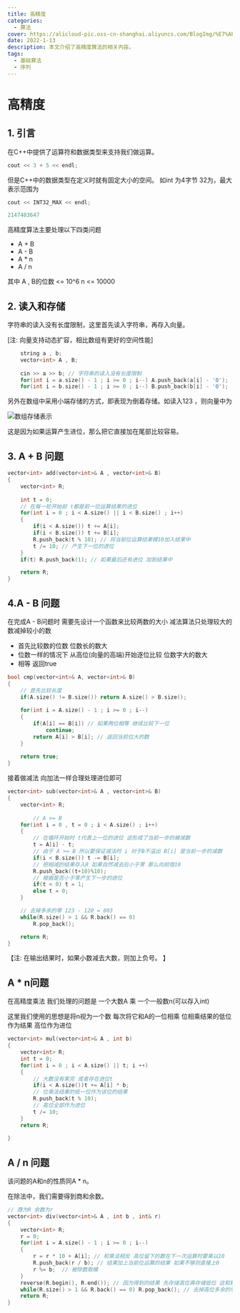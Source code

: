 ```yaml
---
title: 高精度
categories:
  - 算法
cover: https://alicloud-pic.oss-cn-shanghai.aliyuncs.com/BlogImg/%E7%AE%97%E6%B3%95/%E7%AE%97%E6%B3%95_%E9%AB%98%E7%B2%BE%E5%BA%A6/%E5%B0%81%E9%9D%A2.jpg
date: 2022-1-13
description: 本文介绍了高精度算法的相关内容。
tags:
  - 基础算法
  - 序列
---
```


# 高精度

## 1.  引言

在C++中提供了运算符和数据类型来支持我们做运算。

```c++
cout << 3 + 5 << endl;
```

但是C++中的数据类型在定义时就有固定大小的空间。 如int 为4字节 32为，最大表示范围为

```c++
cout << INT32_MAX << endl;

2147483647
```

高精度算法主要处理以下四类问题

+ A + B
+ A - B
+ A * n
+ A / n

其中 A , B的位数 <= 10^6 n <= 10000

## 2. 读入和存储

字符串的读入没有长度限制，这里首先读入字符串，再存入向量。

[注: 向量支持动态扩容，相比数组有更好的空间性能]

```c++
    string a , b;
    vector<int> A , B;
    
    cin >> a >> b; // 字符串的读入没有长度限制
    for(int i = a.size() - 1 ; i >= 0 ; i--) A.push_back(a[i] - '0');
    for(int i = b.size() - 1 ; i >= 0 ; i--) B.push_back(b[i] - '0');
```

另外在数组中采用小端存储的方式，即表现为倒着存储。如读入123 ，则向量中为

![数组存储表示](https://alicloud-pic.oss-cn-shanghai.aliyuncs.com/BlogImg/%E7%AE%97%E6%B3%95/%E7%AE%97%E6%B3%95_%E9%AB%98%E7%B2%BE%E5%BA%A6/%E6%95%B0%E7%BB%84%E5%AD%98%E5%82%A8%E8%A1%A8%E7%A4%BA.jpg)

这是因为如果运算产生进位，那么把它直接加在尾部比较容易。

## 3. A + B 问题

```c++
vector<int> add(vector<int>& A , vector<int>& B)
{
    vector<int> R;
    
    int t = 0;
    // 在每一轮开始前 t都是前一位运算结果的进位
    for(int i = 0 ; i < A.size() || i < B.size() ; i++)
    {
        if(i < A.size()) t += A[i];
        if(i < B.size()) t += B[i];
        R.push_back(t % 10); // 将当前位运算结果模10加入结果中
        t /= 10; // 产生下一位的进位
    }
    if(t) R.push_back(1); // 如果最后还有进位 加到结果中

    return R;
}
```

## 4.A - B 问题

在完成A - B问题时 需要先设计一个函数来比较两数的大小 减法算法只处理较大的数减掉较小的数

+ 首先比较数的位数 位数长的数大
+ 位数一样的情况下 从高位(向量的高端)开始逐位比较 位数字大的数大
+ 相等 返回true

```c++
bool cmp(vector<int>& A, vector<int>& B)
{
  	// 首先比较长度
    if(A.size() != B.size()) return A.size() > B.size();
  
    for(int i = A.size() - 1 ; i >= 0 ; i--)
    {
        if(A[i] == B[i]) // 如果两位相等 继续比较下一位
            continue;
        return A[i] > B[i]; // 返回当前位大的数
    }
    
    return true;
}
```

接着做减法 向加法一样合理处理进位即可

```c++
vector<int> sub(vector<int>& A , vector<int>& B)
{
    vector<int> R;
    
 		// A >= B 
    for(int i = 0 , t = 0 ; i < A.size() ; i++)
    {
        // 在循环开始时 t代表上一位的进位 这形成了当前一步的被减数
        t = A[i] - t;
      	// 由于 A >= B 所以要保证减法时 i 对于B不溢出 B[i] 是当前一步的减数
        if(i < B.size()) t -= B[i];
      	// 把相减的结果存入R 如果自然减去后小于零 那么向前借10
        R.push_back((t+10)%10);
      	// 根据是否小于零产生下一步的进位
        if(t < 0) t = 1;
        else t = 0;  
    }

    // 去掉多余的零 123 - 120 = 003 
    while(R.size() > 1 && R.back() == 0)
        R.pop_back();

    return R;
}
```

【注: 在输出结果时，如果小数减去大数，则加上负号。 】

## A * n问题

在高精度乘法 我们处理的问题是 一个大数A 乘 一个一般数n(可以存入int)

这里我们使用的思想是将n视为一个数 每次将它和A的一位相乘 位相乘结果的低位作为结果 高位作为进位

```c++
vector<int> mul(vector<int>& A , int b)
{
    vector<int> R;
    int t = 0;
    for(int i = 0 ; i < A.size() || t; i ++)
    {
        // 大数没有乘完 或者存在进位t
        if(i < A.size())t += A[i] * b;
      	// 位乘法结果的低一位作为该位的结果
        R.push_back(t % 10); 
      	// 高位全部作为进位
        t /= 10;
    }
    return R;
        
}
```

## A / n 问题

该问题的A和n的性质同A * n。

在除法中，我们需要得到商和余数。

```c++
// 商为R 余数为r
vector<int> div(vector<int>& A , int b , int& r)
{
    vector<int> R;
    r = 0;
    for(int i = A.size() - 1 ; i >= 0 ; i--)
    {
        r = r * 10 + A[i]; // 和乘法相反 高位留下的数在下一次运算时要乘以10
        R.push_back(r / b); // 结果加上当前位运算的结果 如果不够则直接上0
        r %= b;  // 被除数取模
    }
    reverse(R.begin(), R.end()); // 因为得到的结果 先存储高位再存储低位 这和默认的存储规则相反
    while(R.size() > 1 && R.back() == 0) R.pop_back(); // 去掉高位多余的零
    return R;
}
```

